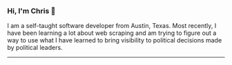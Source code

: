### Hi, I'm Chris 👋

I am a self-taught software developer from Austin, Texas. Most recently, I have been learning a lot about web scraping and am trying to figure out a way to use what I have learned to bring visibility to political decisions made by political leaders.
***

<!-- <div id="badges">

  <img src="https://img.shields.io/badge/LinkedIn-blue?style=for-the-badge&logo=linkedin&logoColor=white" alt="LinkedIn Badge"/>
</div> -->

<!--
**christopher-ga/christopher-ga** is a ✨ _special_ ✨ repository because its `README.md` (this file) appears on your GitHub profile.

Here are some ideas to get you started:

- 🔭 I’m currently working on ...
- 🌱 I’m currently learning ...
- 👯 I’m looking to collaborate on ...
- 🤔 I’m looking for help with ...
- 💬 Ask me about ...
- 📫 How to reach me: ...
- 😄 Pronouns: ...
- ⚡ Fun fact: ...
-->

